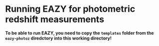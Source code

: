 # Running EAZY for photometric redshift measurements

**To be able to run EAZY, you need to copy the `templates` folder from the `eazy-photoz` diredctory into this working directory!** 
